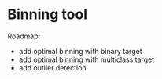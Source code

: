 # Binning tool

Roadmap:
- add optimal binning with binary target
- add optimal binning with multiclass target
- add outlier detection